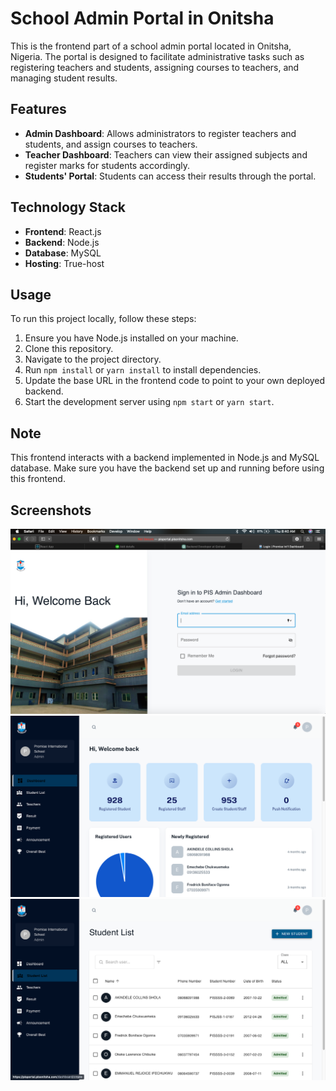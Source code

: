 # School Admin Portal in Onitsha

This is the frontend part of a school admin portal located in Onitsha, Nigeria. The portal is designed to facilitate administrative tasks such as registering teachers and students, assigning courses to teachers, and managing student results.

## Features

- **Admin Dashboard**: Allows administrators to register teachers and students, and assign courses to teachers.
- **Teacher Dashboard**: Teachers can view their assigned subjects and register marks for students accordingly.
- **Students' Portal**: Students can access their results through the portal.

## Technology Stack

- **Frontend**: React.js
- **Backend**: Node.js
- **Database**: MySQL
- **Hosting**: True-host

## Usage

To run this project locally, follow these steps:

1. Ensure you have Node.js installed on your machine.
2. Clone this repository.
3. Navigate to the project directory.
4. Run `npm install` or `yarn install` to install dependencies.
5. Update the base URL in the frontend code to point to your own deployed backend.
6. Start the development server using `npm start` or `yarn start`.

## Note

This frontend interacts with a backend implemented in Node.js and MySQL database. Make sure you have the backend set up and running before using this frontend.


## Screenshots

![Screenshot 1](screenshots/screenshot1.png)
![Screenshot 2](screenshots/screenshot2.png)
![Screenshot 2](screenshots/screenshot3.png)
